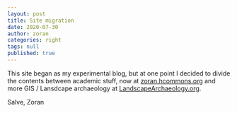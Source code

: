 ```yaml
---
layout: post
title: Site migration 
date: 2020-07-30
author: zoran
categories: right
tags: null
published: true
---
```


This site began as my experimental blog, but at one point I decided to divide the contents between academic stuff, 
now at [zoran.hcommons.org](https://zoran.hcmmons.org) and more GIS / Lansdcape archaeology at [LandscapeArchaeology.org](https://landscapearchaeology.org).

Salve, 
Zoran
